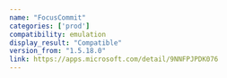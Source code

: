 ```yaml
---
name: "FocusCommit"
categories: ['prod']
compatibility: emulation
display_result: "Compatible"
version_from: "1.5.18.0"
link: https://apps.microsoft.com/detail/9NNFPJPDK076
---
```

